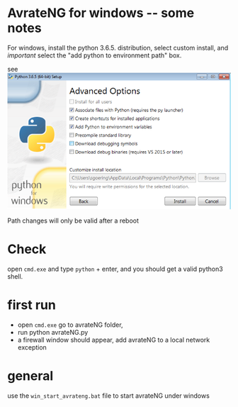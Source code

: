 # AvrateNG for windows -- some notes

For windows, install the python 3.6.5. distribution, select custom install, and *important* select the "add python to environment path" box.


see ![boxes](python_install_settings.png)


Path changes will only be valid after a reboot

# Check

open `cmd.exe` and type `python` + enter, and you should get a valid python3 shell.

# first run
* open `cmd.exe` go to avrateNG folder,
* run python avrateNG.py
* a firewall window should appear, add avrateNG to a local network exception

# general

use the `win_start_avrateng.bat` file to start avrateNG under windows